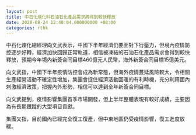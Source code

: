 ```yaml
---
layout: post
title: 中石化煉化料石油石化產品需求將得到較快釋放
date: 2020-08-24 12:40:04.000000000 +08:00
categories: rthk
---
```


中石化煉化總經理向文武表示，中國下半年經濟仍要面對下行壓力，但境內疫情防控逐步好轉，經濟加快回歸正常軌道，相信被凍結的石油石化產品需求會得到較快釋放，預期今年境內新簽合同目標460億元人民幣，海外新簽合同目標15億美元。

向文武指，中國下半年疫情防控會成為新常態，但海外疫情蔓延風險較大，令相關生產經營活動不確定性增加，集團會捉住經濟活動回暖的有利時機，充分利用國內刺激經濟政策，把握內外形勢，相信可以達到全年新簽合同目標。

向文武提到，疫情影響集團首季市場開發，但上半年整體表現有較好成績，主要因為有長期跟蹤的大型項目貢獻。

集團又指，目前國內已經完全復工復產，但中東地區仍受疫情影響，復工進度放緩。
